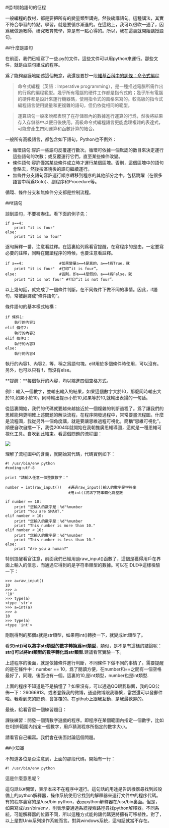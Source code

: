 #從if開始語句的征程

一般編程的教材，都是要把所有的變量類型講完，然後纔講語句。這種講法，其實不符合學習的特點。學習，就是要循序漸進的。在這點上，我可以很吹一通了，因爲我做過教師，研究教育教學，算是有一點心得的。所以，我在這裏就開始講授語句。

##什麼是語句

在前面，我們已經寫了一些.py的文件，這些文件可以用python來運行。那些文件，就是由語句組成的程序。

爲了能夠嚴謹地闡述這個概念，我還是要抄一段[維基百科中的詞條：命令式編程](http://zh.wikipedia.org/wiki/%E6%8C%87%E4%BB%A4%E5%BC%8F%E7%B7%A8%E7%A8%8B)

>命令式編程（英語：Imperative programming），是一種描述電腦所需作出的行爲的編程範型。幾乎所有電腦的硬件工作都是指令式的；幾乎所有電腦的硬件都是設計來運行機器碼，使用指令式的風格來寫的。較高級的指令式編程語言使用變量和更複雜的語句，但仍依從相同的範型。

>運算語句一般來說都表現了在存儲器內的數據進行運算的行爲，然後將結果存入存儲器中以便日後使用。高級命令式編程語言更能處理複雜的表達式，可能會產生四則運算和函數計算的結合。

一般所有高級語言，都包含如下語句，Python也不例外：

- 循環語句:容許一些語句反覆運行數次。循環可依據一個默認的數目來決定運行這些語句的次數；或反覆運行它們，直至某些條件改變。
- 條件語句:容許僅當某些條件成立時才運行某個區塊。否則，這個區塊中的語句會略去，然後按區塊後的語句繼續運行。
- 無條件分支語句容許運行順序轉移到程序的其他部分之中。包括跳躍（在很多語言中稱爲Goto）、副程序和Procedure等。

循環、條件分支和無條件分支都是控制流程。

##if語句

談到語句，不要被嚇住。看下面的例子先：

    if a==4:
        print "it is four"
    else:
        print "it is no four"

逐句解釋一番，注意看註釋。在這裏給列爲看官提醒，在寫程序的是由，一定要寫必要的註釋，同時在閱讀程序的時候，也要注意看註釋。

    if a==4:                #如果變量a==4是真的，a==4爲True，就
        print "it is four"  #打印“it is four”。
    else:                   #否則，即a==4是假的，a==4爲False，就
        print "it is not four" #打印“it is not four”。

以上幾句話，就完成了一個條件判斷，在不同條件下做不同的事情。因此，if語句，常被翻譯成“條件語句”。

條件語句的基本樣式結構：

    if 條件1:
        執行的內容1
    elif 條件2:
        執行的內容2
    elif 條件3：
        執行的內容3
    else:
        執行的內容4

執行的內容1、內容2，等，稱之爲語句塊。elif用於多個條件時使用，可以沒有。另外，也可以只有if，而沒有else。

**提醒：**每個執行的內容，均以縮進四個空格方式。

例1：輸入一個數字，並輸出輸入的結果，如果這個數字大於10，那麼同時輸出大於10,如果小於10，同時輸出提示小於10,如果等於10,就輸出表揚的一句話。

從這裏開始，我們的代碼就要越來越接近於一個複雜的判斷過程了。爲了讓我們的思維能夠更明確上述問題的解決流程，在程序開發過程中，常常要畫流程圖。什麼是流程圖，我從另外一個角度講，就是要讓思維過程可視化，簡稱“思維可視化”。順便自吹自擂一下，我從2004年就開始在我朝推廣思維導圖，這就是一種思維可視化工具。自吹到此結束。看這個問題的流程圖：

![](https://raw.githubusercontent.com/qiwsir/ITArticles/master/Pictures/11101.png)

理解了流程圖中的含義，就開始寫代碼，代碼實例如下：

	#! /usr/bin/env python
	#coding:utf-8

	print "請輸入任意一個整數數字："

	number = int(raw_input())   #通過raw_input()輸入的數字是字符串
	                            #用int()將該字符串轉化爲整數

	if number == 10:
	    print "您輸入的數字是：%d"%number
	    print "You are SMART."
	elif number > 10:
	    print "您輸入的數字是：%d"%number
	    print "This number is more than 10."
	elif number < 10:
	    print "您輸入的數字是：%d"%number
	    print "This number is less than 10."
	else:
	    print "Are you a human?"

特別提醒看官注意，前面我們已經用過raw_input()函數了，這個是獲得用戶在界面上輸入的信息，而通過它得到的是字符串類型的數據。可以在IDLE中這樣檢驗一下：

    >>> a=raw_input()
    10
    >>> a
    '10'
    >>> type(a)
    <type 'str'>
    >>> a=int(a)
    >>> a
    10
    >>> type(a)
    <type 'int'>

剛剛得到的那個a就是str類型，如果用int()轉換一下，就變成int類型了。

看來**int()可以將字str類型的數字轉換爲int類型**，類似，是不是有這樣的結論呢：**str()可以將int類型的數字轉化爲str類型**.建議看官實驗一下。

上述程序的後面，就是依據條件進行判斷，不同條件下做不同的事情了。需要提醒的是在條件中：number == 10，爲了閱讀方便，在number和==之間有一個空格最好了，同理，後面也有一個。這裏的10,是int類型，number也是int類型.

上面的程序不知道是不是搞懂了？如果沒有，可以通過QQ跟我聯繫，我的QQ公佈一下：26066913，或者登錄我的微博，通過微博跟我聯繫，當然還可以發郵件啦。我看到您的問題，會答覆的。在github上跟我互動，是我最歡迎的。

最後，給看官留一個練習題目：

課後練習：開發一個猜數字遊戲的程序。即程序在某個範圍內指定一個數字，比如在0到9範圍內指定一個數字，用戶猜測程序所指定的數字大小。

請看官自己編寫。我們會在後面討論這個問題。

##小知識

不知道各位是否注意到，上面的那段代碼，開始有一行：

	#! /usr/bin/env python

這是什麼意思呢？

這句話以#開頭，表示本來不在程序中運行。這句話的用途是告訴機器尋找到該設備上的python解釋器，操作系統使用它找到的解釋器來運行文件中的程序代碼。有的程序裏寫的是/usr/bin python，表示python解釋器在/usr/bin裏面。但是，如果寫成/usr/bin/env，則表示要通過系統搜索路徑尋找python解釋器。不同系統，可能解釋器的位置不同，所以這種方式能夠讓代碼更將擁有可移植性。對了，以上是對Unix系列操作系統而言。對與windows系統，這句話就當不存在。

